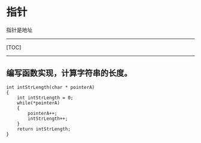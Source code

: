 # 指针

指针是地址

------



[TOC]



------

## 编写函数实现，计算字符串的长度。

```
int intStrLength(char * pointerA)
{
	int intStrLength = 0;
	while(*pointerA)
	{
		pointerA++;
		intStrLength++;
	}
	return intStrLength;
}
```

